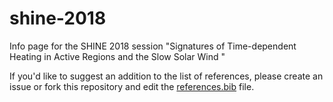 # shine-2018

Info page for the SHINE 2018 session "Signatures of Time-dependent Heating in Active Regions and the Slow Solar Wind "

If you'd like to suggest an addition to the list of references, please create an issue or fork this repository and edit the [references.bib](references.bib) file.
